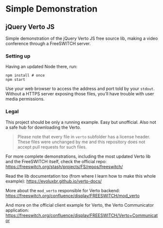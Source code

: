 # Simple Demonstration
## jQuery Verto JS

Simple demonstration of the jQuery Verto JS free source lib, making a video conference through a FreeSWITCH server.

### Setting up

Having an updated Node there, run:

```
npm install # once
npm start
```

Use your web browser to access the address and port told by
your `stdout`. Without a HTTPS server exposing those files, you'll have trouble
with user media permissions.

### Legal

This project should be only a running example. Easy but unofficial.
Also not a safe hub for downloading the Verto.

> Please note that every file in `verto` subfolder has a license
> header. These files were unchanged by me and this repository
> does not accept pull requests for such files.

For more complete demonstrations, including the most updated
Verto lib and the FreeSWITCH itself, check the official repo:
https://freeswitch.org/stash/projects/FS/repos/freeswitch/

Read the lib documentation too (from where I learn how to make
this whole example): https://evoluxbr.github.io/verto-docs/

More about the `mod_verto` responsible for Verto backend:
https://freeswitch.org/confluence/display/FREESWITCH/mod_verto

And more on the official client example for Verto, the Verto
Communicator application:
https://freeswitch.org/confluence/display/FREESWITCH/Verto+Communicator

